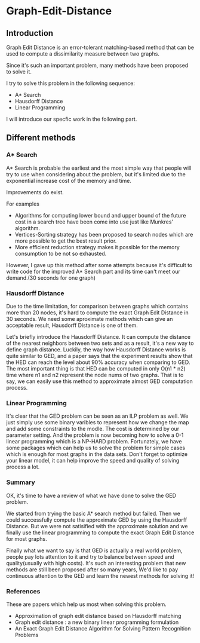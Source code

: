 # Graph-Edit-Distance

## Introduction

Graph Edit Distance is an error-tolerant matching-based method that can be used to compute a dissimilarity
measure between two graphs.

Since it's such an important problem, many methods have been proposed to solve it.

I try to solve this problem in the following sequence:
- A* Search
- Hausdorff Distance
- Linear Programming

I will introduce our specfic work in the following part.

## Different methods

### A* Search

A* Search is probable the earliest and the most simple way that people will try to use when considering about the problem, but it's limited due to the exponential increase cost of the memory and time.

Improvements do exist.

For examples
- Algorithms for computing lower bound and upper bound of the future cost in a search tree have been come into use just like Munkres’ algorithm.
- Vertices-Sorting strategy has been proposed to search nodes which are more possible to get the best result prior.
- More efficient reduction strategy makes it possible for the memory consumption to be not so exhausted.

However, I gave up this method after some attempts because it's difficult to write code for the improved A* Search part and its time can't meet our demand.(30 seconds for one graph)

### Hausdorff Distance

Due to the time limitation, for comparison between graphs which contains more than 20 nodes, it's hard to compute the exact Graph Edit Distance in 30 seconds. We need some aproximate methods which can give an acceptable result, Hausdorff Distance is one of them.

Let's briefly introduce the Hausdorff Distance. It can compute the distance of the nearest neighbors between two sets and as a result, it's a new way to define graph distance. Luckily, the way how Hausdorff Distance works is quite similar to GED, and a paper says that  the experiment results show that the HED can reach the level about 90% accuracy when comparing to GED. The most important thing is that HED can be computed in only O(n1 * n2) time where n1 and n2 represent the node nums of two graphs. That is to say, we can easily use this method to approximate almost GED computation process.

### Linear Programming

It's clear that the GED problem can be seen as an ILP problem as well. We just simply use some binary varibles to represent how we change the map and add some constraints to the modle. The cost is determined by our parameter setting. And the problem is now becoming how to solve a 0-1 linear programming which is a NP-HARD problem. Fortunately, we have some packages which can help us to solve the problem for simple cases which is enough for most graphs in the data sets. Don't forget to optimize your linear model, it can help improve the speed and quality of solving process a lot.

### Summary

OK, it's time to have a review of what we have done to solve the GED problem.

We started from trying the basic A* search method but failed. Then we could successfully compute the approximate GED by using the Hausdorff Distance. But we were not satisified with the approximate solution and we finally use the linear programming to compute the exact Graph Edit Distance for most graphs.

Finally what we want to say is that GED is actually a real world problem, people pay lots attention to it and try to balance between speed and quality(usually with high costs). It's such an interesting problem that new methods are still been proposed after so many years, We'd like to pay continuous attention to the GED and learn the newest methods for solving it!

### References

These are papers which help us most when solving this problem.
- Approximation of graph edit distance based on Hausdorff matching
- Graph edit distance : a new binary linear
programming formulation
- An Exact Graph Edit Distance Algorithm for Solving
Pattern Recognition Problems
